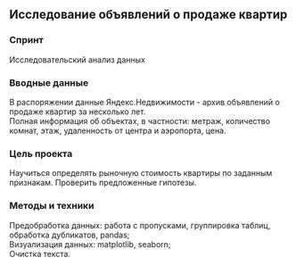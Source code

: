 ## Исследование объявлений о продаже квартир

### Спринт

Исследовательский анализ данных

### Вводные данные

В распоряжении данные Яндекс.Недвижимости - архив объявлений о продаже квартир за несколько лет.  
Полная информация об объектах, в частности: метраж, количество комнат, этаж, удаленность от центра и аэропорта, цена.

### Цель проекта

Научиться определять рыночную стоимость квартиры по заданным признакам. Проверить предложенные гипотезы.

### Методы и техники

Предобработка данных: работа с пропусками, группировка таблиц, обработка дубликатов, pandas;   
Визуализация данных: matplotlib, seaborn;   
Очистка текста.  
